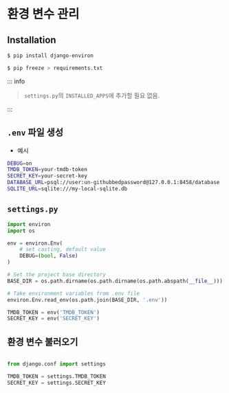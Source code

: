 # 환경 변수 관리


## Installation

```bash
$ pip install django-environ

$ pip freeze > requirements.txt
```

::: info

> `settings.py`의 `INSTALLED_APPS`에 추가할 필요 없음.

:::

## `.env` 파일 생성

- 예시
```bash
DEBUG=on
TMDB_TOKEN=your-tmdb-token
SECRET_KEY=your-secret-key
DATABASE_URL=psql://user:un-githubbedpassword@127.0.0.1:8458/database
SQLITE_URL=sqlite:///my-local-sqlite.db
```

## `settings.py` 

```python
import environ
import os

env = environ.Env(
    # set casting, default value
    DEBUG=(bool, False)
)

# Set the project base directory
BASE_DIR = os.path.dirname(os.path.dirname(os.path.abspath(__file__)))

# Take environment variables from .env file
environ.Env.read_env(os.path.join(BASE_DIR, '.env'))

TMDB_TOKEN = env('TMDB_TOKEN')
SECRET_KEY = env('SECRET_KEY')

```


## 환경 변수 불러오기

```python

from django.conf import settings

TMDB_TOKEN = settings.TMDB_TOKEN
SECRET_KEY = settings.SECRET_KEY

```


